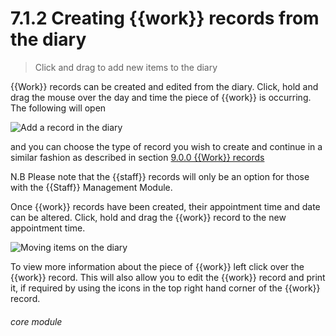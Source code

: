 # 7.1.2    Creating {{work}} records from the diary

> Click and drag to add new items to the diary 

{{Work}} records can be created and edited from the diary. Click, hold and drag the mouse over the day and time the piece of {{work}} is occurring. The following will open

![Add a record in the diary]({{imgpath}}37a.png)

and you can choose the type of record you wish to create and continue in a similar fashion as described in section [9.0.0  {{Work}} records](/help/index/v/{{version}}/p/9.0.0)

N.B Please note that the {{staff}} records will only be an option for those with the {{Staff}} Management Module.

Once {{work}} records have been created, their appointment time and date can be altered. Click, hold and drag the {{work}} record to the new appointment time.

![Moving items on the diary]({{imgpath}}37b.png)

To view more information about the piece of {{work}} left click over the {{work}} record. This will also allow you to edit the {{work}} record and print it, if required by using the icons in the top right hand corner of the {{work}} record. 

###### core module

